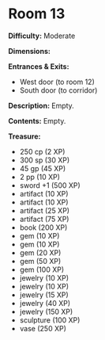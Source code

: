 # Room 13

**Difficulty:** Moderate

**Dimensions:** 

**Entrances & Exits:**
- West door (to room 12)
- South door (to corridor)

**Description:**
Empty.

**Contents:**
Empty.

**Treasure:**
- 250 cp (2 XP)
- 300 sp (30 XP)
- 45 gp (45 XP)
- 2 pp (10 XP)
- sword +1 (500 XP)
- artifact (10 XP)
- artifact (10 XP)
- artifact (25 XP)
- artifact (75 XP)
- book (200 XP)
- gem (10 XP)
- gem (10 XP)
- gem (20 XP)
- gem (50 XP)
- gem (100 XP)
- jewelry (10 XP)
- jewelry (10 XP)
- jewelry (15 XP)
- jewelry (40 XP)
- jewelry (150 XP)
- sculpture (100 XP)
- vase (250 XP)